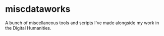 # miscdataworks
A bunch of miscellaneous tools and scripts I've made alongside my work in the Digital Humanities.

